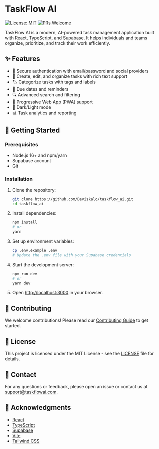 # TaskFlow AI

[![License: MIT](https://img.shields.io/badge/License-MIT-yellow.svg)](https://opensource.org/licenses/MIT)
[![PRs Welcome](https://img.shields.io/badge/PRs-welcome-brightgreen.svg)](CONTRIBUTING.md)

TaskFlow AI is a modern, AI-powered task management application built with React, TypeScript, and Supabase. It helps individuals and teams organize, prioritize, and track their work efficiently.

## ✨ Features

- 🔐 Secure authentication with email/password and social providers
- 📝 Create, edit, and organize tasks with rich text support
- 🏷️ Categorize tasks with tags and labels
- 📅 Due dates and reminders
- 🔍 Advanced search and filtering
- 📱 Progressive Web App (PWA) support
- 🌙 Dark/Light mode
- 📊 Task analytics and reporting

## 🚀 Getting Started

### Prerequisites

- Node.js 16+ and npm/yarn
- Supabase account
- Git

### Installation

1. Clone the repository:
   ```bash
   git clone https://github.com/Deviskalo/taskflow_ai.git
   cd taskflow_ai
   ```

2. Install dependencies:
   ```bash
   npm install
   # or
   yarn
   ```

3. Set up environment variables:
   ```bash
   cp .env.example .env
   # Update the .env file with your Supabase credentials
   ```

4. Start the development server:
   ```bash
   npm run dev
   # or
   yarn dev
   ```

5. Open [http://localhost:3000](http://localhost:3000) in your browser.

## 🤝 Contributing

We welcome contributions! Please read our [Contributing Guide](CONTRIBUTING.md) to get started.

## 📄 License

This project is licensed under the MIT License - see the [LICENSE](LICENSE) file for details.

## 📧 Contact

For any questions or feedback, please open an issue or contact us at support@taskflowai.com.

## 🙏 Acknowledgments

- [React](https://reactjs.org/)
- [TypeScript](https://www.typescriptlang.org/)
- [Supabase](https://supabase.io/)
- [Vite](https://vitejs.dev/)
- [Tailwind CSS](https://tailwindcss.com/)

